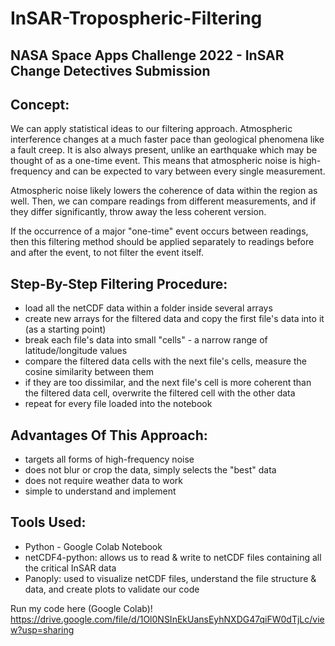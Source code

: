 # InSAR-Tropospheric-Filtering
## NASA Space Apps Challenge 2022 - InSAR Change Detectives Submission

## Concept:

We can apply statistical ideas to our filtering approach. Atmospheric interference changes at a much faster pace than geological phenomena like a fault creep. It is also always present, unlike an earthquake which may be thought of as a one-time event. This means that atmospheric noise is high-frequency and can be expected to vary between every single measurement.

Atmospheric noise likely lowers the coherence of data within the region as well. Then, we can compare readings from different measurements, and if they differ significantly, throw away the less coherent version.

If the occurrence of a major "one-time" event occurs between readings, then this filtering method should be applied separately to readings before and after the event, to not filter the event itself.

## Step-By-Step Filtering Procedure:

 - load all the netCDF data within a folder inside several arrays
 - create new arrays for the filtered data and copy the first file's data into it (as a starting point)
 - break each file's data into small "cells" - a narrow range of latitude/longitude values
 - compare the filtered data cells with the next file's cells, measure the cosine similarity between them
 - if they are too dissimilar, and the next file's cell is more coherent than the filtered data cell, overwrite the filtered cell with the other data
 - repeat for every file loaded into the notebook

## Advantages Of This Approach:

 - targets all forms of high-frequency noise
 - does not blur or crop the data, simply selects the "best" data
 - does not require weather data to work
 - simple to understand and implement

## Tools Used:
 - Python - Google Colab Notebook
 - netCDF4-python: allows us to read & write to netCDF files containing all the critical InSAR data
 - Panoply: used to visualize netCDF files, understand the file structure & data, and create plots to validate our code

Run my code here (Google Colab)! https://drive.google.com/file/d/1Ol0NSInEkUansEyhNXDG47qiFW0dTjLc/view?usp=sharing 
